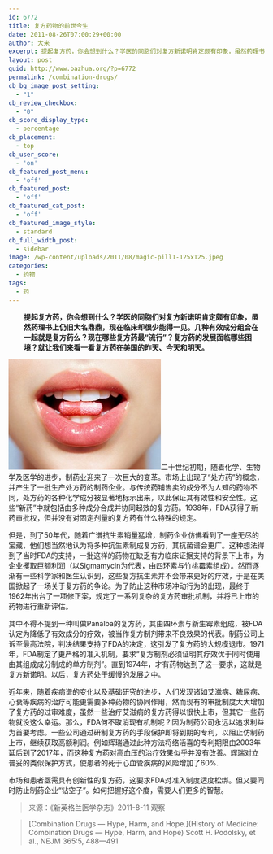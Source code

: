 ```yaml
---
id: 6772
title: 复方药物的前世今生
date: 2011-08-26T07:00:29+00:00
author: 大米
excerpt: 提起复方药，你会想到什么？学医的同胞们对复方新诺明肯定颇有印象，虽然药理书上仍旧大名鼎鼎，现在临床却很少能得一见。几种有效成分组合在一起就是复方药么？现在哪些复方药最“流行”？复方药的发展面临哪些困境？就让我们来看一看复方药在美国的昨天、今天和明天。
layout: post
guid: http://www.bazhua.org/?p=6772
permalink: /combination-drugs/
cb_bg_image_post_setting:
  - "1"
cb_review_checkbox:
  - "0"
cb_score_display_type:
  - percentage
cb_placement:
  - top
cb_user_score:
  - 'on'
cb_featured_post_menu:
  - 'off'
cb_featured_post:
  - 'off'
cb_featured_cat_post:
  - 'off'
cb_featured_image_style:
  - standard
cb_full_width_post:
  - sidebar
image: /wp-content/uploads/2011/08/magic-pill1-125x125.jpeg
categories:
  - 药物
tags:
  - 药
---
```

<p style="padding-left: 30px;">
  <strong>提起复方药，你会想到什么？学医的同胞们对复方新诺明肯定颇有印象，虽然药理书上仍旧大名鼎鼎，现在临床却很少能得一见。几种有效成分组合在一起就是复方药么？现在哪些复方药最“流行”？复方药的发展面临哪些困境？就让我们来看一看复方药在美国的昨天、今天和明天。</strong>
</p>

[<img class="alignright size-medium wp-image-6773" title="magic-pill1" src="/wp-content/uploads/2011/08/magic-pill1-300x217.jpg" alt="" width="300" height="217" />](/wp-content/uploads/2011/08/magic-pill1.jpeg)二十世纪初期，随着化学、生物学及医学的进步，制药业迎来了一次巨大的变革。市场上出现了“处方药”的概念，并产生了一批生产处方药的制药企业。与传统药铺售卖的成分不为人知的药物不同，处方药的各种化学成分被显著地标示出来，以此保证其有效性和安全性。这些“新药”中就包括由多种成分合成并协同起效的复方药。1938年，FDA获得了新药审批权，但并没有对固定剂量的复方药有什么特殊的规定。

但是，到了50年代，随着广谱抗生素销量猛增，制药企业仿佛看到了一座无尽的宝藏，他们想当然地认为将多种抗生素制成复方药，其抗菌谱会更广。这种想法得到了当时FDA的支持，一批这样的药物在缺乏有力临床证据支持的背景下上市，为企业攫取巨额利润（以Sigmamycin为代表，由四环素与竹桃霉素组成）。然而逐渐有一些科学家和医生认识到，这些复方抗生素并不会带来更好的疗效，于是在美国掀起了一场关于复方药的争论。为了防止这种市场冲动行为的出现，最终于1962年出台了一项修正案，规定了一系列复杂的复方药审批机制，并将已上市的药物进行重新评估。

其中不得不提到一种叫做Panalba的复方药，其由四环素与新生霉素组成，被FDA认定为降低了有效成分的疗效，被当作复方制剂带来不良效果的代表。制药公司上诉至最高法院，判决结果支持了FDA的决定，这引发了复方药的大规模退市。1971年，FDA制定了更严格的准入机制，要求“复方制剂必须证明其疗效优于同时使用由其组成成分制成的单方制剂”。直到1974年，才有药物达到了这一要求，这就是复方新诺明。以后，复方药处于缓慢的发展之中。

近年来，随着疾病谱的变化以及基础研究的进步，人们发现诸如艾滋病、糖尿病、心衰等疾病的治疗可能更需要多种药物的协同作用，然而现有的审批制度大大增加了复方药的过审难度，虽然一些治疗艾滋病的复方药得以很快上市，但其它一些药物就没这么幸运。那么，FDA何不取消现有机制呢？因为制药公司永远以追求利益为首要考虑。一些公司通过研制复方药的手段保护即将到期的专利，以阻止仿制药上市，继续获取高额利润。例如辉瑞通过此种方法将络活喜的专利期限由2003年延后到了2017年，而这种复方药对高血压的治疗效果似乎并没有改善。辉瑞对立普妥的类似保护方式，使患者的死于心血管疾病的风险增加了60%.

市场和患者亟需具有创新性的复方药，这要求FDA对准入制度适度松绑。但又要同时防止制药企业“钻空子”。如何把握好这个度，需要人们更多的智慧。

> 来源：《新英格兰医学杂志》2011-8-11 观察
  
> [Combination Drugs — Hype, Harm, and Hope.](History of Medicine: Combination Drugs — Hype, Harm, and Hope) Scott H. Podolsky, et al., NEJM 365:5, 488—491
